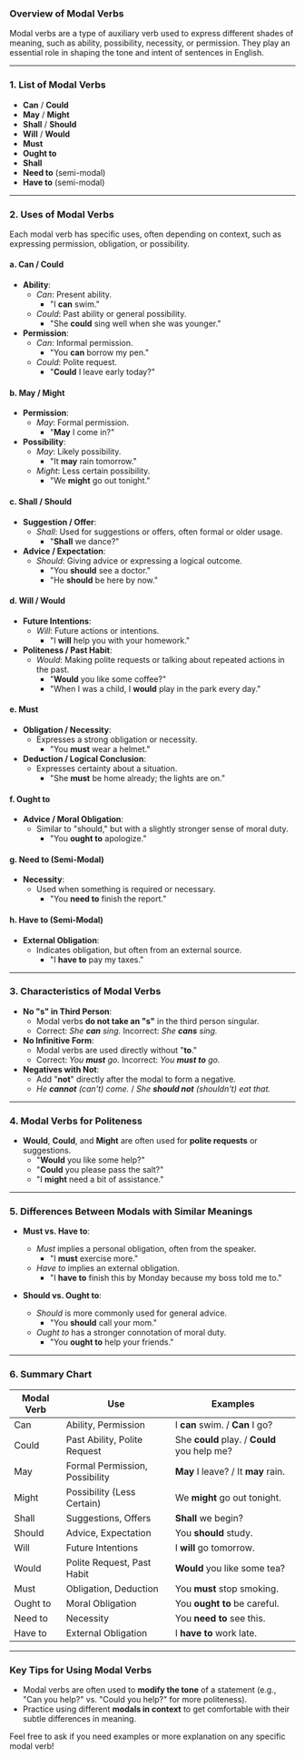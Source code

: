 ### **Overview of Modal Verbs**

Modal verbs are a type of auxiliary verb used to express different shades of meaning, such as ability, possibility, necessity, or permission. They play an essential role in shaping the tone and intent of sentences in English.

---

### **1. List of Modal Verbs**

- **Can** / **Could**
- **May** / **Might**
- **Shall** / **Should**
- **Will** / **Would**
- **Must**
- **Ought to**
- **Shall**
- **Need to** (semi-modal)
- **Have to** (semi-modal)

---

### **2. Uses of Modal Verbs**

Each modal verb has specific uses, often depending on context, such as expressing permission, obligation, or possibility.

#### **a. Can / Could**

- **Ability**:
    - _Can_: Present ability.
        - "I **can** swim."
    - _Could_: Past ability or general possibility.
        - "She **could** sing well when she was younger."
- **Permission**:
    - _Can_: Informal permission.
        - "You **can** borrow my pen."
    - _Could_: Polite request.
        - "**Could** I leave early today?"

#### **b. May / Might**

- **Permission**:
    - _May_: Formal permission.
        - "**May** I come in?"
- **Possibility**:
    - _May_: Likely possibility.
        - "It **may** rain tomorrow."
    - _Might_: Less certain possibility.
        - "We **might** go out tonight."

#### **c. Shall / Should**

- **Suggestion / Offer**:
    - _Shall_: Used for suggestions or offers, often formal or older usage.
        - "**Shall** we dance?"
- **Advice / Expectation**:
    - _Should_: Giving advice or expressing a logical outcome.
        - "You **should** see a doctor."
        - "He **should** be here by now."

#### **d. Will / Would**

- **Future Intentions**:
    - _Will_: Future actions or intentions.
        - "I **will** help you with your homework."
- **Politeness / Past Habit**:
    - _Would_: Making polite requests or talking about repeated actions in the past.
        - "**Would** you like some coffee?"
        - "When I was a child, I **would** play in the park every day."

#### **e. Must**

- **Obligation / Necessity**:
    - Expresses a strong obligation or necessity.
        - "You **must** wear a helmet."
- **Deduction / Logical Conclusion**:
    - Expresses certainty about a situation.
        - "She **must** be home already; the lights are on."

#### **f. Ought to**

- **Advice / Moral Obligation**:
    - Similar to "should," but with a slightly stronger sense of moral duty.
        - "You **ought to** apologize."

#### **g. Need to** (Semi-Modal)

- **Necessity**:
    - Used when something is required or necessary.
        - "You **need to** finish the report."

#### **h. Have to** (Semi-Modal)

- **External Obligation**:
    - Indicates obligation, but often from an external source.
        - "I **have to** pay my taxes."

---

### **3. Characteristics of Modal Verbs**

- **No "s" in Third Person**:
    - Modal verbs **do not take an "s"** in the third person singular.
    - Correct: _She **can** sing._ Incorrect: _She **cans** sing._
- **No Infinitive Form**:
    - Modal verbs are used directly without "**to**."
    - Correct: _You **must** go._ Incorrect: _You **must to** go._
- **Negatives with Not**:
    - Add "**not**" directly after the modal to form a negative.
    - _He **cannot** (can't) come._ / _She **should not** (shouldn't) eat that._

---

### **4. Modal Verbs for Politeness**

- **Would**, **Could**, and **Might** are often used for **polite requests** or suggestions.
    - "**Would** you like some help?"
    - "**Could** you please pass the salt?"
    - "I **might** need a bit of assistance."

---

### **5. Differences Between Modals with Similar Meanings**

- **Must vs. Have to**:
    
    - _Must_ implies a personal obligation, often from the speaker.
        - "I **must** exercise more."
    - _Have to_ implies an external obligation.
        - "I **have to** finish this by Monday because my boss told me to."
- **Should vs. Ought to**:
    
    - _Should_ is more commonly used for general advice.
        - "You **should** call your mom."
    - _Ought to_ has a stronger connotation of moral duty.
        - "You **ought to** help your friends."

---

### **6. Summary Chart**

|**Modal Verb**|**Use**|**Examples**|
|---|---|---|
|Can|Ability, Permission|I **can** swim. / **Can** I go?|
|Could|Past Ability, Polite Request|She **could** play. / **Could** you help me?|
|May|Formal Permission, Possibility|**May** I leave? / It **may** rain.|
|Might|Possibility (Less Certain)|We **might** go out tonight.|
|Shall|Suggestions, Offers|**Shall** we begin?|
|Should|Advice, Expectation|You **should** study.|
|Will|Future Intentions|I **will** go tomorrow.|
|Would|Polite Request, Past Habit|**Would** you like some tea?|
|Must|Obligation, Deduction|You **must** stop smoking.|
|Ought to|Moral Obligation|You **ought to** be careful.|
|Need to|Necessity|You **need to** see this.|
|Have to|External Obligation|I **have to** work late.|

---

### **Key Tips for Using Modal Verbs**

- Modal verbs are often used to **modify the tone** of a statement (e.g., "Can you help?" vs. "Could you help?" for more politeness).
- Practice using different **modals in context** to get comfortable with their subtle differences in meaning.

Feel free to ask if you need examples or more explanation on any specific modal verb!